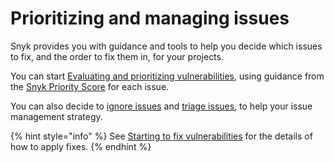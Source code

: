# Prioritizing and managing issues

Snyk provides you with guidance and tools to help you decide which issues to fix, and the order to fix them in, for your projects.

You can start [Evaluating and prioritizing vulnerabilities](view-exploits.md), using guidance from the [Snyk Priority Score](priority-score.md) for each issue.

You can also decide to [ignore issues](ignore-issues.md) and [triage issues](triaging-issues.md), to help your issue management strategy.

{% hint style="info" %}
See [Starting to fix vulnerabilities](../../scan-application-code/snyk-open-source/starting-to-fix-vulnerabilities/) for the details of how to apply fixes.
{% endhint %}
